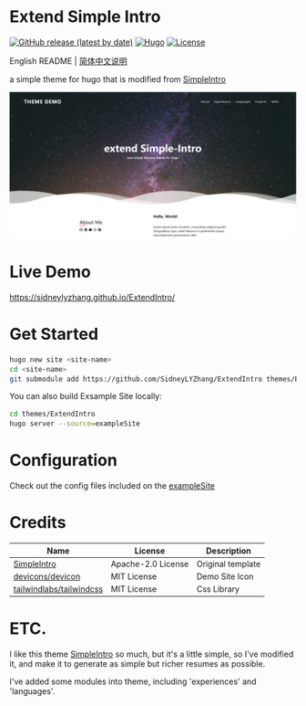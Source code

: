 # Extend Simple Intro

[![GitHub release (latest by date)](https://img.shields.io/github/v/release/SidneyLYZhang/ExtendIntro?style=flat-square)](https://github.com/SidneyLYZhang/ExtendIntro/releases)
[![Hugo](https://img.shields.io/badge/Hugo-%5E0.62.0-ff4088?style=flat-square&logo=hugo)](https://gohugo.io/)
[![License](https://img.shields.io/github/license/SidneyLYZhang/ExtendIntro?style=flat-square)](https://github.com/SidneyLYZhang/ExtendIntro/blob/main/LICENSE)

English README | [简体中文说明](https://github.com/SidneyLYZhang/ExtendIntro/blob/main/README_zh-cn.md)

a simple theme for hugo that is modified from [SimpleIntro](https://github.com/gangjun06/SimpleIntro)

![intro](images/screenshot.png)

# Live Demo

https://sidneylyzhang.github.io/ExtendIntro/

# Get Started

```bash
hugo new site <site-name>
cd <site-name>
git submodule add https://github.com/SidneyLYZhang/ExtendIntro themes/ExtendIntro
```

You can also build Exsample Site locally:

```bash
cd themes/ExtendIntro
hugo server --source=exampleSite
```

# Configuration

Check out the config files included on the [exampleSite](exampleSite)

# Credits

| Name                                | License     | Description    |
| ----------------------------------- | ----------- | -------------- |
| [SimpleIntro](https://github.com/gangjun06/SimpleIntro) | Apache-2.0 License | Original template |
| [devicons/devicon](https://github.com/devicons/devicon)           | MIT License | Demo Site Icon |
| [tailwindlabs/tailwindcss](https://github.com/tailwindlabs/tailwindcss) | MIT License | Css Library    |

# ETC.

I like this theme [SimpleIntro](https://github.com/gangjun06/SimpleIntro) so much, 
but it's a little simple, so I've modified it, and make it to generate as simple but richer resumes as possible.

I've added some modules into theme, including 'experiences' and 'languages'.